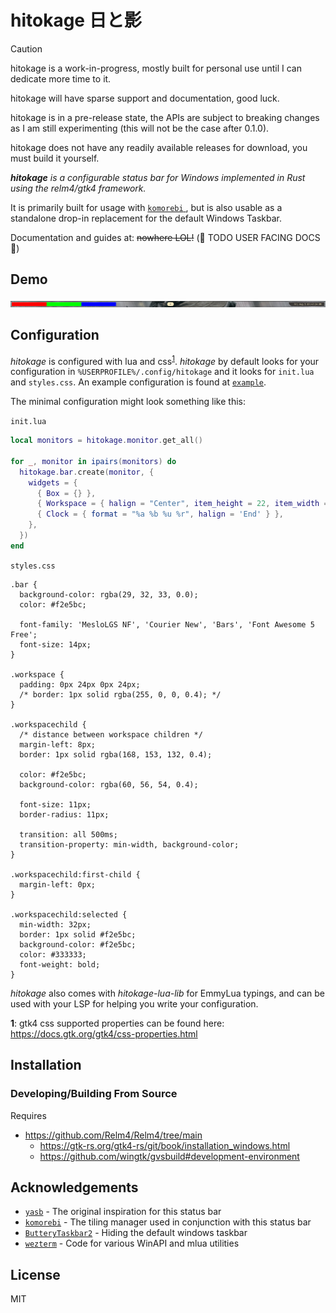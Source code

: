 # hitokage 日と影

> [!CAUTION]
> hitokage is a work-in-progress, mostly built for personal use until I can dedicate more time to it.
> 
> hitokage will have sparse support and documentation, good luck.
>
> hitokage is in a pre-release state, the APIs are subject to breaking changes as I am still experimenting (this will not be the case after 0.1.0).
>
> hitokage does not have any readily available releases for download, you must build it yourself.

*__hitokage__ is a configurable status bar for Windows implemented in Rust using the relm4/gtk4 framework.*

It is primarily built for usage with [ `komorebi` ](https://github.com/LGUG2Z/komorebi), but is also usable as a 
standalone drop-in replacement for the default Windows Taskbar.

Documentation and guides at: ~~nowhere LOL!~~ (🚧 TODO USER FACING DOCS 🚧)

## Demo

![Demonstration of default hitokage status bar](media/demo.png)

## Configuration

*hitokage* is configured with lua and css<sup>[1](#css-footnote)</sup>. *hitokage* by default looks for your configuration in
`%USERPROFILE%/.config/hitokage` and it looks for `init.lua` and `styles.css`. An example configuration is found at [`example`](example).

The minimal configuration might look something like this:

`init.lua`
```lua
local monitors = hitokage.monitor.get_all()

for _, monitor in ipairs(monitors) do
  hitokage.bar.create(monitor, {
    widgets = {
      { Box = {} },
      { Workspace = { halign = "Center", item_height = 22, item_width = 22 } },
      { Clock = { format = "%a %b %u %r", halign = 'End' } },
    },
  })
end
```

`styles.css`
```
.bar {
  background-color: rgba(29, 32, 33, 0.0);
  color: #f2e5bc;
  
  font-family: 'MesloLGS NF', 'Courier New', 'Bars', 'Font Awesome 5 Free';
  font-size: 14px;
}

.workspace {
  padding: 0px 24px 0px 24px;
  /* border: 1px solid rgba(255, 0, 0, 0.4); */
}

.workspacechild {
  /* distance between workspace children */
  margin-left: 8px;
  border: 1px solid rgba(168, 153, 132, 0.4);

  color: #f2e5bc;
  background-color: rgba(60, 56, 54, 0.4);

  font-size: 11px;
  border-radius: 11px;

  transition: all 500ms;
  transition-property: min-width, background-color;
}

.workspacechild:first-child {
  margin-left: 0px;
}

.workspacechild:selected {
  min-width: 32px;
  border: 1px solid #f2e5bc;
  background-color: #f2e5bc;
  color: #333333;
  font-weight: bold;
}
```

*hitokage* also comes with *hitokage-lua-lib* for EmmyLua typings, and can be used with your LSP for helping you write your configuration.
<!-- The *hitokage-lua-lib* rockspec ~~is available at: ~~ (🚧 TODO ROCKSPEC 🚧) -->

__<a name="css-footnote">1</a>__: gtk4 css supported properties can be found here: https://docs.gtk.org/gtk4/css-properties.html

## Installation

<!--
* Install from nightly or stable from [releases]()
* Winget `winget install hitokage`
* Powershell Gallery `Install-Module hitokage`
-->

### Developing/Building From Source

Requires
* https://github.com/Relm4/Relm4/tree/main
  + https://gtk-rs.org/gtk4-rs/git/book/installation_windows.html
  + https://github.com/wingtk/gvsbuild#development-environment

<!--
Build notes:
* msys2 pkg-config sucks -> https://github.com/rust-lang/pkg-config-rs/issues/51#issuecomment-346300858
-->

## Acknowledgements
- [`yasb`](https://github.com/da-rth/yasb) - The original inspiration for this status bar
- [`komorebi`](https://github.com/LGUG2Z/komorebi) - The tiling manager used in conjunction with this status bar
- [`ButteryTaskbar2`](https://github.com/LuisThiamNye/ButteryTaskbar2) - Hiding the default windows taskbar
- [`wezterm`](https://github.com/wez/wezterm) - Code for various WinAPI and mlua utilities

## License

MIT
